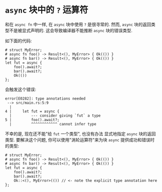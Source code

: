 # `async` 块中的 `?` 运算符

和在 `async fn` 中一样, 在 `async` 块中使用 `?` 是很寻常的. 然而, `async` 块的返回类型不是被显式声明的. 这会导致编译器不能推断 `async` 块的错误类型.

如下面的代码:

```rust,edition2018
# struct MyError;
# async fn foo() -> Result<(), MyError> { Ok(()) }
# async fn bar() -> Result<(), MyError> { Ok(()) }
let fut = async {
    foo().await?;
    bar().await?;
    Ok(())
};
```

会触发这个错误:

```text
error[E0282]: type annotations needed
 --> src/main.rs:5:9
  |
4 |     let fut = async {
  |         --- consider giving `fut` a type
5 |         foo().await?;
  |         ^^^^^^^^^^^^ cannot infer type
```

不幸的是, 现在还不能"给 `fut` 一个类型", 也没有办法 显式地指定 `async` 块的返回类型. 要解决这个问题, 你可以使用"涡轮运算符"来为块 `async` 提供成功和错误时的类型:

```rust,edition2018
# struct MyError;
# async fn foo() -> Result<(), MyError> { Ok(()) }
# async fn bar() -> Result<(), MyError> { Ok(()) }
let fut = async {
    foo().await?;
    bar().await?;
    Ok::<(), MyError>(()) // <- note the explicit type annotation here
};
```
